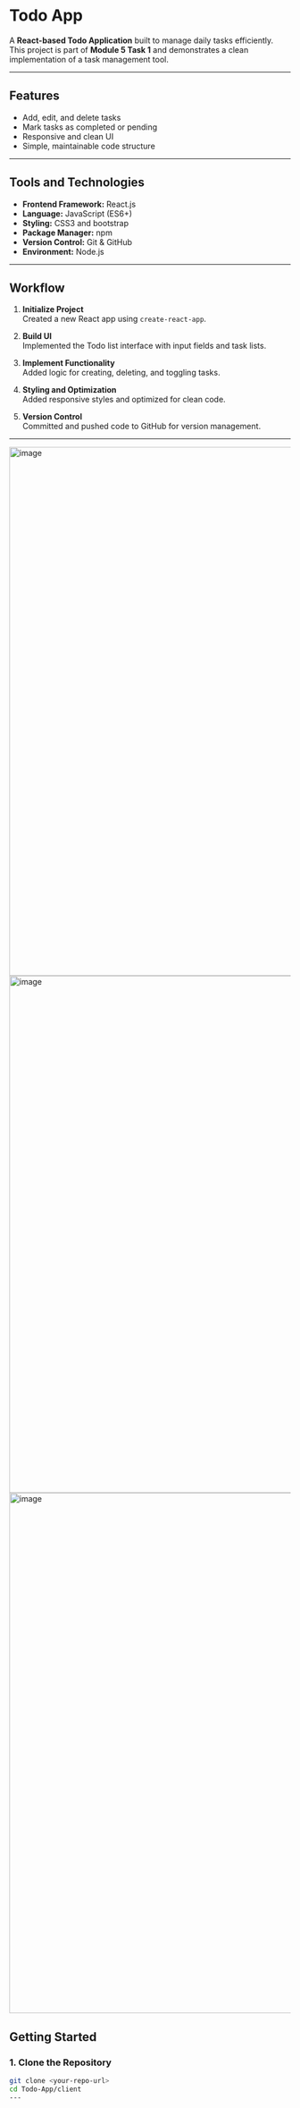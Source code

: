 # Todo App

A **React-based Todo Application** built to manage daily tasks efficiently.  
This project is part of **Module 5 Task 1** and demonstrates a clean implementation of a task management tool.

---

## **Features**
- Add, edit, and delete tasks
- Mark tasks as completed or pending
- Responsive and clean UI
- Simple, maintainable code structure

---

## **Tools and Technologies**
- **Frontend Framework:** React.js
- **Language:** JavaScript (ES6+)
- **Styling:** CSS3 and bootstrap
- **Package Manager:** npm
- **Version Control:** Git & GitHub
- **Environment:** Node.js


---

## **Workflow**
1. **Initialize Project**  
   Created a new React app using `create-react-app`.

2. **Build UI**  
   Implemented the Todo list interface with input fields and task lists.

3. **Implement Functionality**  
   Added logic for creating, deleting, and toggling tasks.

4. **Styling and Optimization**  
   Added responsive styles and optimized for clean code.

5. **Version Control**  
   Committed and pushed code to GitHub for version management.

---

<img width="1906" height="946" alt="image" src="https://github.com/user-attachments/assets/759891c5-1ff6-4e56-8784-60b0999d4388" />
<img width="1908" height="925" alt="image" src="https://github.com/user-attachments/assets/34c27138-794d-4a98-8b58-bf8695ce2eda" />
<img width="1902" height="931" alt="image" src="https://github.com/user-attachments/assets/6ee1f0d6-aafd-4fa1-b3a8-2a89f6a6e3fb" />

## **Getting Started**

### **1. Clone the Repository**
```bash
git clone <your-repo-url>
cd Todo-App/client
---




